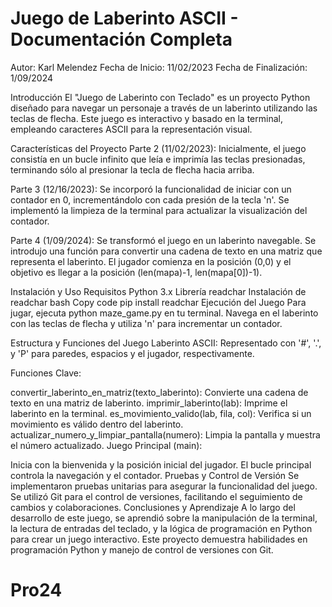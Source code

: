 # Juego de Laberinto ASCII - Documentación Completa

Autor: Karl Melendez
Fecha de Inicio: 11/02/2023
Fecha de Finalización: 1/09/2024

Introducción
El "Juego de Laberinto con Teclado" es un proyecto Python diseñado para navegar un personaje a través de un laberinto utilizando las teclas de flecha. Este juego es interactivo y basado en la terminal, empleando caracteres ASCII para la representación visual.

Características del Proyecto
Parte 2 (11/02/2023): Inicialmente, el juego consistía en un bucle infinito que leía e imprimía las teclas presionadas, terminando sólo al presionar la tecla de flecha hacia arriba.

Parte 3 (12/16/2023): Se incorporó la funcionalidad de iniciar con un contador en 0, incrementándolo con cada presión de la tecla 'n'. Se implementó la limpieza de la terminal para actualizar la visualización del contador.

Parte 4 (1/09/2024): Se transformó el juego en un laberinto navegable. Se introdujo una función para convertir una cadena de texto en una matriz que representa el laberinto. El jugador comienza en la posición (0,0) y el objetivo es llegar a la posición (len(mapa)-1, len(mapa[0])-1).

Instalación y Uso
Requisitos
Python 3.x
Librería readchar
Instalación de readchar
bash
Copy code
pip install readchar
Ejecución del Juego
Para jugar, ejecuta python maze_game.py en tu terminal. Navega en el laberinto con las teclas de flecha y utiliza 'n' para incrementar un contador.

Estructura y Funciones del Juego
Laberinto ASCII: Representado con '#', '.', y 'P' para paredes, espacios y el jugador, respectivamente.

Funciones Clave:

convertir_laberinto_en_matriz(texto_laberinto): Convierte una cadena de texto en una matriz de laberinto.
imprimir_laberinto(lab): Imprime el laberinto en la terminal.
es_movimiento_valido(lab, fila, col): Verifica si un movimiento es válido dentro del laberinto.
actualizar_numero_y_limpiar_pantalla(numero): Limpia la pantalla y muestra el número actualizado.
Juego Principal (main):

Inicia con la bienvenida y la posición inicial del jugador.
El bucle principal controla la navegación y el contador.
Pruebas y Control de Versión
Se implementaron pruebas unitarias para asegurar la funcionalidad del juego.
Se utilizó Git para el control de versiones, facilitando el seguimiento de cambios y colaboraciones.
Conclusiones y Aprendizaje
A lo largo del desarrollo de este juego, se aprendió sobre la manipulación de la terminal, la lectura de entradas del teclado, y la lógica de programación en Python para crear un juego interactivo. Este proyecto demuestra habilidades en programación Python y manejo de control de versiones con Git.

# Pro24
